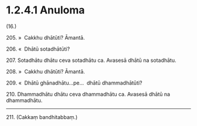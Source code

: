 # 1.2.4.1 Anuloma

(16.)

205\. »  Cakkhu dhātūti? Āmantā.

206\. «  Dhātū sotadhātūti?

207\. Sotadhātu dhātu ceva sotadhātu ca. Avasesā dhātū na sotadhātu.

208\. »  Cakkhu dhātūti? Āmantā.

209\. «  Dhātū ghānadhātu…pe…  dhātū dhammadhātūti?

210\. Dhammadhātu dhātu ceva dhammadhātu ca. Avasesā dhātū na dhammadhātu.

---

211\. (Cakkaṃ bandhitabbaṃ.)
